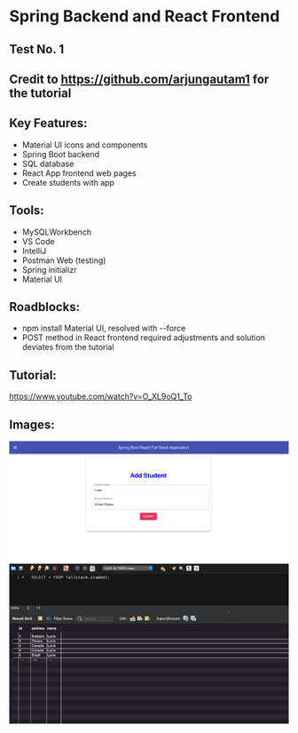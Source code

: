 # Spring Backend and React Frontend
## Test No. 1
## Credit to https://github.com/arjungautam1 for the tutorial

## Key Features:
- Material UI icons and components
- Spring Boot backend
- SQL database
- React App frontend web pages
- Create students with app

## Tools:
- MySQLWorkbench
- VS Code
- IntelliJ
- Postman Web (testing)
- Spring initializr
- Material UI

## Roadblocks:
- npm install Material UI, resolved with --force
- POST method in React frontend required adjustments and solution deviates from the tutorial

## Tutorial:
https://www.youtube.com/watch?v=O_XL9oQ1_To

## Images:
<img src="README_imgs/mainpage.png" alt="Main Page">
<img src="README_imgs/database.png" alt="Database">
